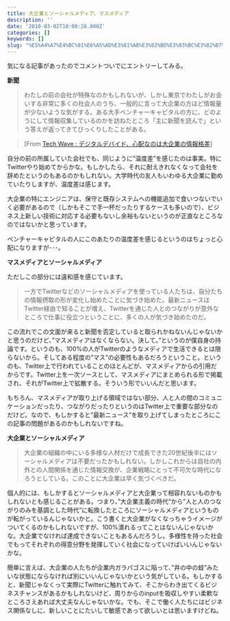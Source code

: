 ```yaml
---
title: 大企業とソーシャルメディア、マスメディア
description: ''
date: '2010-03-02T10:00:28.000Z'
categories: []
keywords: []
slug: "%E5%A4%A7%E4%BC%81%E6%A5%AD%E3%81%A8%E3%82%BD%E3%83%BC%E3%82%B7%E3%83%A3%E3%83%AB%E3%83%A1%E3%83%87%E3%82%A3%E3%82%A2%E3%80%81%E3%83%9E%E3%82%B9%E3..."
---
```

気になる記事があったのでコメントついでにエントリーしてみる。

**新聞**

> わたしの前の会社が特殊なのかもしれないが、しかし東京でわたしがお会いする非常に多くの社会人のうち、一般的に言って大企業の方ほど情報量が少ないような気がする。ある大手ベンチャーキャピタルの方に、どのようにして情報収集しているのかを訪ねたところ「主に新聞を読んで」という答えが返ってきてびっくりしたことがある。

> \[From [Tech Wave : デジタルデバイド、心配なのは大企業の情報格差](http://techwave.jp/archives/51406815.html#comments)\]

自分の前の所属していた会社でも、同じように”温度差”を感じたのは事実。特にTwitterやり始めてからかな。もしかしたら、それに耐えきれなくなって会社を辞めたというのもあるのかもしれない。大学時代の友人もいわゆる大企業に勤めていたりしますが、温度差は感じます。

大企業の特にエンジニアは、保守と既存システムへの機能追加で食いつないでいく必要があるので（しかもそこで手一杯だったりするケースも多いので）、ビジネス上新しい技術に対応する必要もないし余裕もないというのが正直なところなのではないかと思っています。

ベンチャーキャピタルの人にこのあたりの温度差を感じるというのはちょっと心配になりますが･･･。

**マスメディアとソーシャルメディア**

ただしこの部分には違和感を感じています。

> 一方でTwitterなどのソーシャルメディアを使っている人たちは、自分たちの情報摂取の形が変化し始めたことに気づき始めた。最新ニュースはTwitter経由で知ることが増え、Twitterを通じた人とのつながりが意外なところで仕事に役立つということに、多くの人が気づき始めたのだ。

この流れでこの文面が来ると新聞を否定していると取られかねないんじゃないかと思うのだけど、”マスメディアはなくならない。決して。”というのが僕自身の持論です。というのも、100%の人がTwitterのようなメディアで生活できるとは限らないから。そしてある程度の”マス”の必要性もあるだろうということ。というのも、Twitter上で行われていることのほとんどが、マスメディアからの引用だからです。Twitter上を一次ソースとして、マスメディアにまとめられる形で掲載され、それがTwitter上で拡散する。そういう形でいいんだと思います。

もちろん、マスメディアが取り上げる領域ではない部分、人と人の間のコミュニケーションだったり、つながりだったりというのはTwitter上で重要な部分なのだけど。なので、もしかすると”最新ニュース”を取り上げてしまったところにこの記事の問題があるのかもしれないですね。

**大企業とソーシャルメディア**

> 大企業の組織の中にいる多様な人材だけで成長できた20世紀後半にはソーシャルメディアは不要だったかもしれない。しかしこれからは自社の内外との人間関係を通じた情報交換が、企業戦略にとって不可欠な時代になろうとしている。このことに大企業は早く気づくべきだ。

個人的には、もしかするとソーシャルメディアと大企業って相容れないものかもしれないとも感じることがある。つまり、”大企業主義の時代”から”人と人のつながりのみを基調とした時代”に転換したところにソーシャルメディアというものが転がっているんじゃないかと。こう書くと大企業がなくなっちゃうイメージがついてくるのかもしれないですが、100%潰れるってことはないんじゃないかな。大企業でなければ達成できないこともあるんだろうし。多様性を持った社会でもってそれぞれの得意分野を発揮していく社会になっていけばいいんじゃないかな。

簡単に言えば、大企業の人たちが企業内ガラパゴスに陥って、”井の中の蛙”みたいな状態にならなければ別にいいんじゃないかという気がしている。もしかすると、新聞じゃなくって実際にTwitterに触れてみて、そこからわき出てくるビジネスチャンスがあるかもしれないけど、周りからのinputを吸収しやすい柔軟なところさえあれば大丈夫なんじゃないかな。でも、そこで働く人たちにはビジネス関係なしに、新しいことにたいして敏感であって欲しいとは思いますけどね。